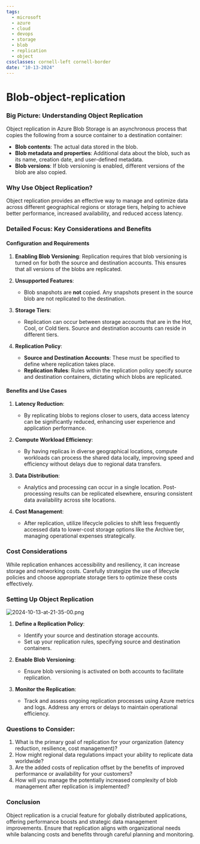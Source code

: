 ```yaml
---
tags:
  - microsoft
  - azure
  - cloud
  - devops
  - storage
  - blob
  - replication
  - object
cssclasses: cornell-left cornell-border
date: "10-13-2024"
---
```


# Blob-object-replication

### Big Picture: Understanding Object Replication

Object replication in Azure Blob Storage is an asynchronous process that copies the following from a source container to a destination container:

- **Blob contents**: The actual data stored in the blob.
- **Blob metadata and properties**: Additional data about the blob, such as its name, creation date, and user-defined metadata.
- **Blob versions**: If blob versioning is enabled, different versions of the blob are also copied.

### Why Use Object Replication?

Object replication provides an effective way to manage and optimize data across different geographical regions or storage tiers, helping to achieve better performance, increased availability, and reduced access latency.

### Detailed Focus: Key Considerations and Benefits

#### Configuration and Requirements

1. **Enabling Blob Versioning**: Replication requires that blob versioning is turned on for both the source and destination accounts. This ensures that all versions of the blobs are replicated.
   
2. **Unsupported Features**:
   - Blob snapshots are **not** copied. Any snapshots present in the source blob are not replicated to the destination.

3. **Storage Tiers**:
   - Replication can occur between storage accounts that are in the Hot, Cool, or Cold tiers. Source and destination accounts can reside in different tiers.

4. **Replication Policy**:
   - **Source and Destination Accounts**: These must be specified to define where replication takes place.
   - **Replication Rules**: Rules within the replication policy specify source and destination containers, dictating which blobs are replicated.

#### Benefits and Use Cases

1. **Latency Reduction**:
   - By replicating blobs to regions closer to users, data access latency can be significantly reduced, enhancing user experience and application performance.

2. **Compute Workload Efficiency**:
   - By having replicas in diverse geographical locations, compute workloads can process the shared data locally, improving speed and efficiency without delays due to regional data transfers.

3. **Data Distribution**:
   - Analytics and processing can occur in a single location. Post-processing results can be replicated elsewhere, ensuring consistent data availability across site locations.

4. **Cost Management**:
   - After replication, utilize lifecycle policies to shift less frequently accessed data to lower-cost storage options like the Archive tier, managing operational expenses strategically.

### Cost Considerations

While replication enhances accessibility and resiliency, it can increase storage and networking costs. Carefully strategize the use of lifecycle policies and choose appropriate storage tiers to optimize these costs effectively.

### Setting Up Object Replication


![2024-10-13-at-21-35-00.png](2024-10-13-at-21-35-00.png)

1. **Define a Replication Policy**:
   - Identify your source and destination storage accounts.
   - Set up your replication rules, specifying source and destination containers.

2. **Enable Blob Versioning**:
   - Ensure blob versioning is activated on both accounts to facilitate replication.
   
3. **Monitor the Replication**:
   - Track and assess ongoing replication processes using Azure metrics and logs. Address any errors or delays to maintain operational efficiency.

### Questions to Consider:

1. What is the primary goal of replication for your organization (latency reduction, resilience, cost management)?
2. How might regional data regulations impact your ability to replicate data worldwide?
3. Are the added costs of replication offset by the benefits of improved performance or availability for your customers?
4. How will you manage the potentially increased complexity of blob management after replication is implemented?

### Conclusion

Object replication is a crucial feature for globally distributed applications, offering performance boosts and strategic data management improvements. Ensure that replication aligns with organizational needs while balancing costs and benefits through careful planning and monitoring.
